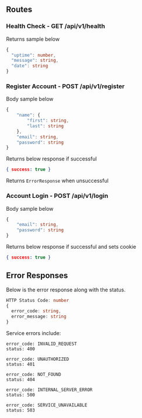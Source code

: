 ## Routes

### Health Check - GET /api/v1/health

Returns sample below
```typescript
{
  "uptime": number,
  "message": string,
  "date": string
}
```

### Register Account - POST /api/v1/register

Body sample below
```typescript
{
	"name": {
		"first": string,
		"last": string
	},
	"email": string,
	"password": string
}
```

Returns below response if successful
```json
{ success: true }
```

Returns `ErrorResponse` when unsuccessful

### Account Login - POST /api/v1/login

Body sample below
```typescript
{
	"email": string,
	"password": string
}
```

Returns below response if successful and sets cookie
```json
{ success: true }
```

## Error Responses

Below is the error response along with the status.
```typescript
HTTP Status Code: number
{
  error_code: string,
  error_message: string
}
```

Service errors include:
```
error_code: INVALID_REQUEST
status: 400

error_code: UNAUTHORIZED
status: 401

error_code: NOT_FOUND
status: 404

error_code: INTERNAL_SERVER_ERROR
status: 500

error_code: SERVICE_UNAVAILABLE
status: 503
```
